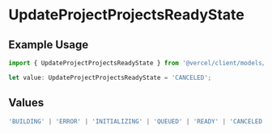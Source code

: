 # UpdateProjectProjectsReadyState

## Example Usage

```typescript
import { UpdateProjectProjectsReadyState } from '@vercel/client/models/operations';

let value: UpdateProjectProjectsReadyState = 'CANCELED';
```

## Values

```typescript
'BUILDING' | 'ERROR' | 'INITIALIZING' | 'QUEUED' | 'READY' | 'CANCELED';
```
